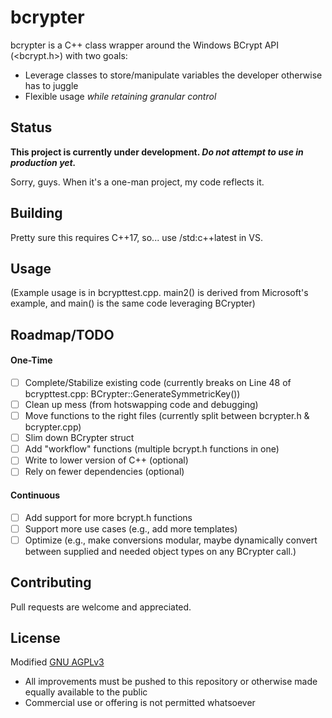 # bcrypter
bcrypter is a C++ class wrapper around the Windows BCrypt API (<bcrypt.h>) with two goals:

* Leverage classes to store/manipulate variables the developer otherwise has to juggle
* Flexible usage *while retaining granular control*

## Status

**This project is currently under development. *Do not attempt to use in production yet.***

Sorry, guys. When it's a one-man project, my code reflects it.

## Building

Pretty sure this requires C++17, so... use /std:c++latest in VS.

## Usage

(Example usage is in bcrypttest.cpp. main2() is derived from Microsoft's example, and main() is the same code leveraging BCrypter)

## Roadmap/TODO
#### One-Time
- [ ] Complete/Stabilize existing code (currently breaks on Line 48 of bcrypttest.cpp: BCrypter::GenerateSymmetricKey())
- [ ] Clean up mess (from hotswapping code and debugging)
- [ ] Move functions to the right files (currently split between bcrypter.h & bcrypter.cpp)
- [ ] Slim down BCrypter struct
- [ ] Add "workflow" functions (multiple bcrypt.h functions in one)
- [ ] Write to lower version of C++ (optional)
- [ ] Rely on fewer dependencies (optional)
#### Continuous
- [ ] Add support for more bcrypt.h functions
- [ ] Support more use cases (e.g., add more templates)
- [ ] Optimize (e.g., make conversions modular, maybe dynamically convert between supplied and needed object types on any BCrypter call.)

## Contributing
Pull requests are welcome and appreciated.

## License
Modified [GNU AGPLv3](https://choosealicense.com/licenses/agpl-3.0/)

* All improvements must be pushed to this repository or otherwise made equally available to the public
* Commercial use or offering is not permitted whatsoever
